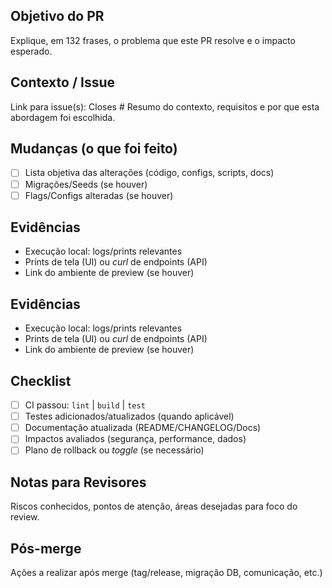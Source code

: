 ## Objetivo do PR
Explique, em 132 frases, o problema que este PR resolve e o impacto esperado.
## Contexto / Issue
Link para issue(s): Closes #
Resumo do contexto, requisitos e por que esta abordagem foi escolhida.
## Mudanças (o que foi feito)
- [ ] Lista objetiva das alterações (código, configs, scripts, docs)
- [ ] Migrações/Seeds (se houver)
- [ ] Flags/Configs alteradas (se houver)
## Evidências
- Execução local: logs/prints relevantes
- Prints de tela (UI) ou *curl* de endpoints (API)
- Link do ambiente de preview (se houver)
## Evidências
- Execução local: logs/prints relevantes
- Prints de tela (UI) ou *curl* de endpoints (API)
- Link do ambiente de preview (se houver)
## Checklist
- [ ] CI passou: `lint` | `build` | `test`
- [ ] Testes adicionados/atualizados (quando aplicável)
- [ ] Documentação atualizada (README/CHANGELOG/Docs)
- [ ] Impactos avaliados (segurança, performance, dados)
- [ ] Plano de rollback ou *toggle* (se necessário)
## Notas para Revisores
Riscos conhecidos, pontos de atenção, áreas desejadas para foco do review.
## Pós-merge
Ações a realizar após merge (tag/release, migração DB, comunicação, etc.)